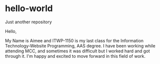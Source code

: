 # hello-world
Just another repository

Hello,

My Name is Aimee and ITWP-1150 is my last class for the Information Technology-Website Programming, AAS degree. I have been working while attending MCC, and sometimes it was difficult but I worked hard and got through it. I'm happy and excited to move forward in this field of work. 
